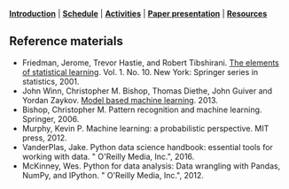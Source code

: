 [**Introduction**](https://melaniefp.github.io/intro_to_ML_DSC6135/) | [**Schedule**](schedule.html) | [**Activities**](activities.html) | [**Paper presentation**](papers/presentations.html) | [**Resources**](references.html)

## Reference materials

- Friedman, Jerome, Trevor Hastie, and Robert Tibshirani. [The elements of statistical learning](https://web.stanford.edu/~hastie/ElemStatLearn/). Vol. 1. No. 10. New York: Springer series in statistics, 2001.
- John Winn, Christopher M. Bishop, Thomas Diethe, John Guiver and Yordan Zaykov. [Model based machine learning](http://www.mbmlbook.com). 2013.
- Bishop, Christopher M. Pattern recognition and machine learning. Springer, 2006.
- Murphy, Kevin P. Machine learning: a probabilistic perspective. MIT press, 2012.
- VanderPlas, Jake. Python data science handbook: essential tools for working with data. " O'Reilly Media, Inc.", 2016.
- McKinney, Wes. Python for data analysis: Data wrangling with Pandas, NumPy, and IPython. " O'Reilly Media, Inc.", 2012.
